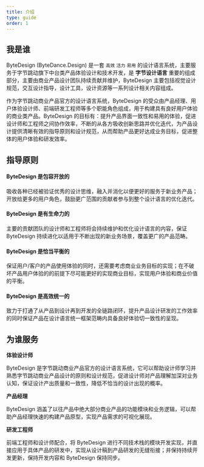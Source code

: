 ```yaml
---
title: 介绍
type: guide
order: 1
---
```


## 我是谁

ByteDesign (ByteDance.Design) 是一套 `高效` `活力` `易用` 的设计语言系统，主要服务于字节跳动旗下中台类产品体验设计和技术开发，是 **字节设计语言** 重要的组成部分，主要由商业产品设计团队持续贡献并维护，ByteDesign 主要包括视觉设计规范，交互设计指导，设计工具，设计资源等一系列设计相关内容组成。

作为字节跳动商业产品官方的设计语言系统，ByteDesign 的受众由产品经理、用户体验设计师、前端研发工程师等多个职能角色组成，用于构建具有良好用户体验的商业类产品。ByteDesign 的目标有：提升产品界面一致性和易用的体验，促进设计师和工程师之间协作效率，不断的从各方吸收创新思路并优化迭代，为产品设计提供清晰有效的指导原则和设计规范，从而帮助产品更好达成业务目标，促进整体的用户体验和研发效率。

## 指导原则

#### ByteDesign 是包容开放的
吸收各种已经被验证优秀的设计思维，融入并消化以便更好的服务于新业务产品；
开放给更多的用户角色，鼓励更广范围的贡献者参与到整个设计语言的优化迭代。

#### ByteDesign 是有生命力的
主要的贡献团队的设计师和工程师将会持续维护和优化设计语言的内容，保证 ByteDesign 持续进化以适用于不断出现的新业务场景，覆盖更广的产品范畴。

#### ByteDesign 是恰当平衡的
保证用户/客户的产品使用体验的同时，还需要考虑商业业务目标的实现；在不破坏产品用户体验的的前提下尽可能更好的实现商业目标，实现用户体验和商业价值的平衡。

#### ByteDesign 是高效统一的
致力于打通了从产品到设计再到开发的全链路闭环，提升产品设计研发的工作效率的同时保证产品在设计语言统一框架范畴内具备良好体验切一致性的呈现。

## 为谁服务

**体验设计师**

ByteDesign 是字节跳动商业产品官方的设计语言系统，它可以帮助设计师学习并熟悉字节跳动商业产品设计的原则和设计规范，促进设计师对产品理解加深对业务认知，保证设计产出质量和一致性，降低不恰当的设计出现的概率。

**产品经理**

ByteDesign 涵盖了以往产品中绝大部分商业产品的功能模块和业务逻辑，可以帮助产品经理快速的构建产品原型，实现产品需求的可视化展现。

**研发工程师**

前端工程师和设计师配合，将 ByteDesign 进行不同技术栈的模块开发实现，并直接应用于具体产品的研发中，实现从设计稿到产品研发的无缝衔接；并保持持续开发更新，保持开发内容和 ByteDesign 保持同步。

